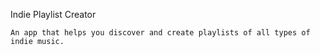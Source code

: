 Indie Playlist Creator

    An app that helps you discover and create playlists of all types of indie music. 